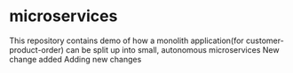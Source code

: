 # microservices
This repository contains demo of how a monolith application(for customer-product-order) can be split up into small, autonomous microservices
New change added
Adding new changes
